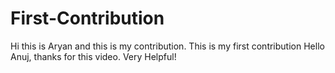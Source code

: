 # First-Contribution
Hi this is Aryan and this is my contribution.
This is my first contribution
Hello Anuj, thanks for this video. Very Helpful!

